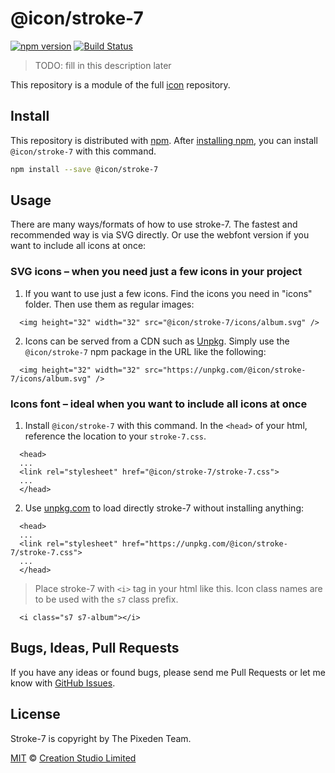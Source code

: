 # @icon/stroke-7

[![npm version](https://img.shields.io/npm/v/@icon/stroke-7.svg)](https://www.npmjs.org/package/@icon/stroke-7)
[![Build Status](https://travis-ci.org/icon/icon.svg?branch=master)](https://travis-ci.org/icon/icon)

> TODO: fill in this description later

This repository is a module of the full [icon][icon] repository.

## Install

This repository is distributed with [npm]. After [installing npm][install-npm], you can install `@icon/stroke-7` with this command.

```bash
npm install --save @icon/stroke-7
```

## Usage

There are many ways/formats of how to use stroke-7. The fastest and recommended way is via SVG directly. Or use the webfont version if you want to include all icons at once:

### SVG icons – when you need just a few icons in your project

  1. If you want to use just a few icons. Find the icons you need in "icons" folder. Then use them as regular images:

```
  <img height="32" width="32" src="@icon/stroke-7/icons/album.svg" />
```

  2. Icons can be served from a CDN such as [Unpkg][Unpkg]. Simply use the `@icon/stroke-7` npm package in the URL like the following:

```
  <img height="32" width="32" src="https://unpkg.com/@icon/stroke-7/icons/album.svg" />
```

### Icons font – ideal when you want to include all icons at once

  1. Install `@icon/stroke-7` with this command. In the `<head>` of your html, reference the location to your `stroke-7.css`.

```
  <head>
  ...
  <link rel="stylesheet" href="@icon/stroke-7/stroke-7.css">
  ...
  </head>
```

  2. Use [unpkg.com][Unpkg] to load directly stroke-7 without installing anything:

```
  <head>
  ...
  <link rel="stylesheet" href="https://unpkg.com/@icon/stroke-7/stroke-7.css">
  ...
  </head>
```

> Place stroke-7 with `<i>` tag in your html like this. Icon class names are to be used with the `s7` class prefix.

```
  <i class="s7 s7-album"></i>
```


## Bugs, Ideas, Pull Requests

If you have any ideas or found bugs, please send me Pull Requests or let me know with [GitHub Issues][github issues].

## License

Stroke-7 is copyright by The Pixeden Team.

[MIT](./LICENSE) &copy; [Creation Studio Limited](https://creationstudio.com/)

[icon]: https://github.com/icon/icon
[docs]: http://icon.github.io/
[npm]: https://www.npmjs.com/
[install-npm]: https://docs.npmjs.com/getting-started/installing-node
[sass]: http://sass-lang.com/
[github issues]: https://github.com/thecreation/icons/issues
[Unpkg]: https://unpkg.com